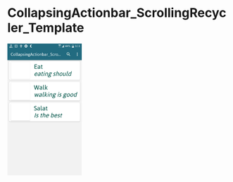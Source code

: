 # CollapsingActionbar_ScrollingRecycler_Template



<img src="Screenshot_20180810-031115.png" height="300"/>
